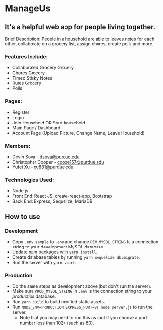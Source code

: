 # ManageUs

## It's a helpful web app for people living together.
Brief Description: People in a household are able to leaves notes for each other, collaborate on a grocery list, assign chores, create polls and more.

### Features Include:
- Collaborated Grocery Grocery
- Chores Grocery
- Timed Sticky Notes
- Rules Grocery
- Polls

### Pages:
- Register
- Login
- Join Household OR Start household
- Main Page / Dashboard
- Account Page (Upload Picture, Change Name, Leave Household)

### Members:
- Devin Sova - dsova@purdue.edu
- Christopher Cooper - coope157@purdue.edu
- Yufei Xu - xu881@purdue.edu

### Technologies Used:
- Node.js
- Front End: React JS, create-react-app, Bootstrap
- Back End: Express, Sequelize, MariaDB

## How to use

### Development

- Copy `.env.sample` to `.env` and change `DEV_MYSQL_STRING` to a connection string to your development MySQL database.
- Update npm packages with `yarn install`.
- Create database tables by running `yarn sequelize db:migrate`.
- Run the server with `yarn start`.

### Production

- Do the same steps as development above (but don't run the server).
- Make sure `PROD_MYSQL_STRING` in `.env` is the connection string to your *production* database.
- Run `yarn build` to build minified static assets.
- Run `NODE_ENV=PRODUCTION EXPRESS_PORT=80 node server.js` to run the server.
  - Note that you may need to run this as root if you choose a port number less than 1024 (such as 80).
